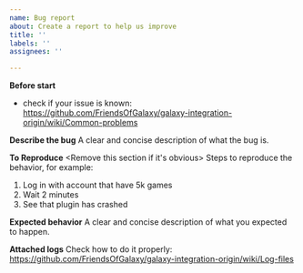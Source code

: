 ```yaml
---
name: Bug report
about: Create a report to help us improve
title: ''
labels: ''
assignees: ''

---
```


**Before start**
- check if your issue is known: https://github.com/FriendsOfGalaxy/galaxy-integration-origin/wiki/Common-problems

**Describe the bug**
A clear and concise description of what the bug is.

**To Reproduce**
<Remove this section if it's obvious>
Steps to reproduce the behavior, for example:
1. Log in with account that have 5k games
2. Wait 2 minutes
3. See that plugin has crashed

**Expected behavior**
A clear and concise description of what you expected to happen.

**Attached logs**
Check how to do it properly: https://github.com/FriendsOfGalaxy/galaxy-integration-origin/wiki/Log-files